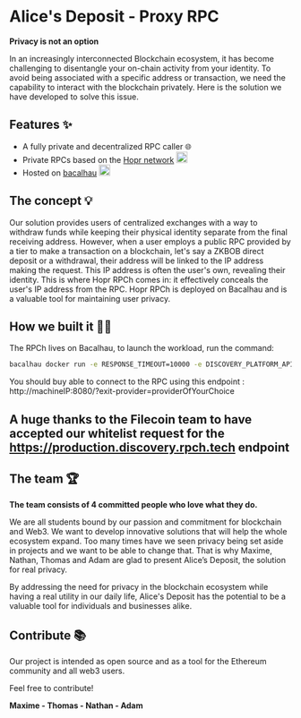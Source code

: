 

# **Alice's Deposit - Proxy RPC**

**Privacy is not an option**

In an increasingly interconnected Blockchain ecosystem, it has become challenging to disentangle your on-chain activity from your identity. To avoid being associated with a specific address or transaction, we need the capability to interact with the blockchain privately. Here is the solution we have developed to solve this issue.

####

## **Features** ✨

- A fully private and decentralized RPC caller 🌐
- Private RPCs based on the [Hopr network](https://hoprnet.org/)   <img src="https://s2.coinmarketcap.com/static/img/coins/200x200/6520.png"  height="20">
- Hosted on [bacalhau](https://www.bacalhau.org/) <img src="https://pbs.twimg.com/media/FTNDJSrXwAE8jCz.jpg" width="20" height="20">

## **The concept** 💡
Our solution provides users of centralized exchanges with a way to withdraw funds while keeping their physical identity separate from the final receiving address. However, when a user employs a public RPC provided by a tier to make a transaction on a blockchain, let's say a ZKBOB direct deposit or a withdrawal, their address will be linked to the IP address making the request. This IP address is often the user's own, revealing their identity. This is where Hopr RPCh comes in: it effectively conceals the user's IP address from the RPC. Hopr RPCh is deployed on Bacalhau and is a valuable tool for maintaining user privacy.


## **How we built it** 👨‍💻
The RPCh lives on Bacalhau, to launch the workload, run the command:
```bash
bacalhau docker run -e RESPONSE_TIMEOUT=10000 -e DISCOVERY_PLATFORM_API_ENDPOINT=https://production.discovery.rpch.tech -e PORT=8080 -e DATA_DIR=app -e CLIENT=arrow-worried-little-of-private  europe-west6-docker.pkg.dev/rpch-375921/rpch/rpc-server:latest
```
You should buy able to connect to the RPC using this endpoint : http://machineIP:8080/?exit-provider=providerOfYourChoice 

## A huge thanks to the Filecoin team to have accepted our whitelist request for the https://production.discovery.rpch.tech endpoint 

## **The team** 🏆

**The team consists of 4 committed people who love what they do.**

We are all students bound by our passion and commitment for blockchain and Web3. We want to develop innovative solutions that will help the whole ecosystem expand. Too many times have we seen privacy being set aside in projects and we want to be able to change that. That is why Maxime, Nathan, Thomas and Adam are glad to present Alice’s Deposit, the solution for real privacy.

By addressing the need for privacy in the blockchain ecosystem while having a real utility in our daily life, Alice's Deposit has the potential to be a valuable tool for individuals and businesses alike.


## **Contribute** 📚

Our project is intended as open source and as a tool for the Ethereum community and all web3 users.

Feel free to contribute!

**Maxime - Thomas - Nathan - Adam**

